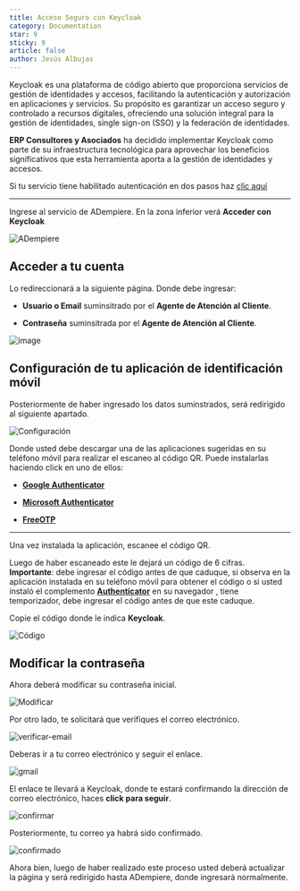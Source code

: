 ```yaml
---
title: Acceso Seguro con Keycloak
category: Documentation
star: 9
sticky: 9
article: false
author: Jesús Albujas
---
```


Keycloak es una plataforma de código abierto que proporciona servicios de gestión de identidades y accesos, facilitando la autenticación y autorización en aplicaciones y servicios. Su propósito es garantizar un acceso seguro y controlado a recursos digitales, ofreciendo una solución integral para la gestión de identidades, single sign-on (SSO) y la federación de identidades.

**ERP Consultores y Asociados** ha decidido implementar Keycloak como parte de su infraestructura tecnológica para aprovechar los beneficios significativos que esta herramienta aporta a la gestión de identidades y accesos.

Si tu servicio tiene habilitado autenticación en dos pasos haz [clic aquí](./login-2fa.md)

---

Ingrese al servicio de ADempiere. En la zona inferior verá **Acceder con Keycloak**

![ADempiere](https://github.com/erpcya/docs/assets/134967453/291b156c-b169-474a-b444-c120619c2711)

## Acceder a tu cuenta

Lo redireccionará a la siguiente página. Donde debe ingresar:

- **Usuario o  Email** suminsitrado por el **Agente de Atención al Cliente**.

- **Contraseña** suminsitrada por el **Agente de Atención al Cliente**.

![image](https://github.com/erpcya/docs/assets/134967453/36baa53f-3b7a-4a05-9fc9-9e0fcccb87ae)

## Configuración de tu aplicación de identificación móvil

Posteriormente de haber ingresado los datos suminstrados, será redirigido al siguiente apartado.

![Configuración](https://github.com/erpcya/docs/assets/134967453/8fc5bd3f-49c2-4397-9d57-af64c5d4279f)

Donde usted debe descargar una de las aplicaciones sugeridas en su teléfono móvil para realizar el escaneo al código QR. Puede instalarlas haciendo click en uno de ellos:

- [**Google Authenticator**](https://play.google.com/store/apps/details?id=com.google.android.apps.authenticator2&hl=es_VE&gl=US)

- [**Microsoft Authenticator**](https://play.google.com/store/search?q=microsoft+authenticator&c=apps&hl=es_VE&gl=US)

- [**FreeOTP**](https://play.google.com/store/search?q=Freeotp&c=apps&hl=es_VE&gl=US)

---

Una vez instalada la aplicación, escanee el código QR.

Luego de haber escaneado este le dejará un código de 6 cifras. **Importante**: debe ingresar el código antes de que caduque, si observa en la aplicación instalada en su teléfono móvil para obtener el código o si usted instaló el complemento [**Authenticator**](./login-2fa.md) en su navegador , tiene temporizador, debe ingresar el código antes de que este caduque.

Copie el código donde le indica **Keycloak**.

![Código](https://github.com/erpcya/docs/assets/134967453/6605b6fc-994c-49f3-a845-d8fb8430ec79)

## Modificar la contraseña

Ahora deberá modificar su contraseña inicial.

![Modificar](https://github.com/erpcya/docs/assets/134967453/63efef69-7d87-4e68-93cb-5fdbdd7fc70a)

Por otro lado, te solicitará que verifiques el correo electrónico.

![verificar-email](https://github.com/erpcya/docs/assets/134967453/1f21226f-c5aa-4519-9815-100db9fe888a)

Deberas ir a tu correo electrónico y seguir el enlace.

![gmail](https://github.com/erpcya/docs/assets/134967453/64f1d259-c5ff-4f88-a048-b33088c06b42)

El enlace te llevará a Keycloak, donde te estará confirmando la dirección de correo electrónico, haces **click para seguir**.

![confirmar](https://github.com/erpcya/docs/assets/134967453/f583bfd6-c026-4767-baaa-effb36eedd27)

Posteriormente, tu correo ya habrá sido confirmado.

![confirmado](https://github.com/erpcya/docs/assets/134967453/1644800e-b6b1-49a9-88dd-54df1bc98481)

Ahora bien, luego de haber realizado este proceso usted deberá actualizar la página y será redirigido hasta ADempiere, donde ingresará normalmente.

